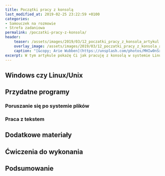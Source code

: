 ```yaml
---
title: Początki pracy z konsolą
last_modified_at: 2019-02-25 23:22:59 +0100
categories:
- Samouczek na rozmowie
- Strefa zadaniowa
permalink: /poczatki-pracy-z-konsola/
header:
    teaser: /assets/images/2019/03/12_poczatki_pracy_z_konsola_artykul.jpeg
    overlay_image: /assets/images/2019/03/12_poczatki_pracy_z_konsola_artykul.jpeg
    caption: "[&copy; Arie Wubben](https://unsplash.com/photos/MHIw0nSxCR4)"
excerpt: W tym artykule pokażę Ci jak pracuję z konsolą w systemie Linux. Poznasz najczęściej używane programy, które przydają się w codziennej pracy. Dowiesz się czym jest standardowe wyjście, poznasz też mechanizm przekierowań. Na końcu artykułu jak zwykle czeka na Ciebie zestaw zadań, które pomogą utrwalić Ci wiedzę zdobytą po lekturze artykułu.
---
```


## Windows czy Linux/Unix

## Przydatne programy

### Poruszanie się po systemie plików

### Praca z tekstem

## Dodatkowe materiały

## Ćwiczenia do wykonania

## Podsumowanie
